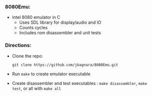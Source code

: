 ### 8080Emu:
- Intel 8080 emulator in C
  + Uses SDL library for display/audio and IO
  + Counts cycles
  + Includes rom disassembler and unit tests

### Directions:
- Clone the repo:

  `git clone https://github.com/jbagnara/8080Emu.git`

- Run `make` to create emulator executable

- Create disassembler and test executables : `make disassembler`, `make test`, or
  all with `make all`
